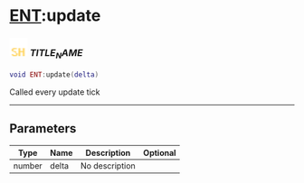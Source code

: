 # [ENT](../ent/README.md):update

### <img src="../../.gitbook/assets/shared.png" width="32" height="32" /> $TITLE_NAME$

```lua
void ENT:update(delta)
```

Called every update tick<br>

-----------------
## Parameters

| Type   | Name | Description | Optional |
| ------ | ---- | ----------- | -------: |
| number | delta | No description |  |

